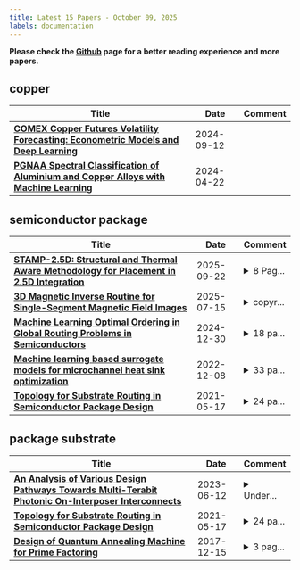 ```yaml
---
title: Latest 15 Papers - October 09, 2025
labels: documentation
---
```

**Please check the [Github](https://github.com/zezhishao/MTS_Daily_ArXiv) page for a better reading experience and more papers.**

## copper
| **Title** | **Date** | **Comment** |
| --- | --- | --- |
| **[COMEX Copper Futures Volatility Forecasting: Econometric Models and Deep Learning](http://arxiv.org/abs/2409.08356v1)** | 2024-09-12 |  |
| **[PGNAA Spectral Classification of Aluminium and Copper Alloys with Machine Learning](http://arxiv.org/abs/2404.14107v1)** | 2024-04-22 |  |

## semiconductor package
| **Title** | **Date** | **Comment** |
| --- | --- | --- |
| **[STAMP-2.5D: Structural and Thermal Aware Methodology for Placement in 2.5D Integration](http://arxiv.org/abs/2504.21140v2)** | 2025-09-22 | <details><summary>8 Pag...</summary><p>8 Page, 10 Figures, To be presented at ICCD 2025</p></details> |
| **[3D Magnetic Inverse Routine for Single-Segment Magnetic Field Images](http://arxiv.org/abs/2507.11293v1)** | 2025-07-15 | <details><summary>copyr...</summary><p>copyright 2025 IEEE. Personal use of this material is permitted. Permission from IEEE must be obtained for all other uses, in any current or future media, including reprinting/republishing this material for advertising or promotional purposes, creating new collective works, for resale or redistribution to servers or lists, or reuse of any copyrighted component of this work in other works</p></details> |
| **[Machine Learning Optimal Ordering in Global Routing Problems in Semiconductors](http://arxiv.org/abs/2412.21035v1)** | 2024-12-30 | <details><summary>18 pa...</summary><p>18 pages, 13 figures, 6 tables; published in Scientific Reports</p></details> |
| **[Machine learning based surrogate models for microchannel heat sink optimization](http://arxiv.org/abs/2208.09683v2)** | 2022-12-08 | <details><summary>33 pa...</summary><p>33 pages, brief appendix</p></details> |
| **[Topology for Substrate Routing in Semiconductor Package Design](http://arxiv.org/abs/2105.07892v1)** | 2021-05-17 | <details><summary>24 pa...</summary><p>24 pages, 22 figures, 3 tables</p></details> |

## package substrate
| **Title** | **Date** | **Comment** |
| --- | --- | --- |
| **[An Analysis of Various Design Pathways Towards Multi-Terabit Photonic On-Interposer Interconnects](http://arxiv.org/abs/2306.07241v1)** | 2023-06-12 | <details><summary>Under...</summary><p>Under review (ACM JETC)</p></details> |
| **[Topology for Substrate Routing in Semiconductor Package Design](http://arxiv.org/abs/2105.07892v1)** | 2021-05-17 | <details><summary>24 pa...</summary><p>24 pages, 22 figures, 3 tables</p></details> |
| **[Design of Quantum Annealing Machine for Prime Factoring](http://arxiv.org/abs/1712.05561v1)** | 2017-12-15 | <details><summary>3 pag...</summary><p>3 pages, 6 figures, to appear in IEEE Xplore Conference Proceedings of the 16th International Superconductive Electronics Conference (ISEC 2017)</p></details> |


